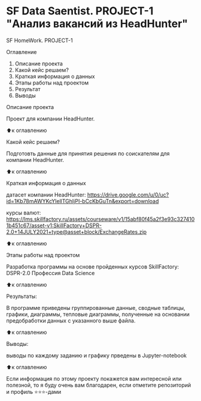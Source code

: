 # SF Data Saentist. PROJECT-1 "Анализ вакансий из HeadHunter"
SF HomeWork. PROJECT-1 

Оглавление
1. Описание проекта
2. Какой кейс решаем?
3. Краткая информация о данных
4. Этапы работы над проектом
5. Результат
6. Выводы

Описание проекта

Проект для  компании HeadHunter.

⬆️к оглавлению

Какой кейс решаем?

Подготовть данные для принятия решения по соискателям для компании HeadHunter.

⬆️к оглавлению


Краткая информация о данных

датасет компании HeadHunter: 
https://drive.google.com/u/0/uc?id=1Kb78mAWYKcYlellTGhIjPI-bCcKbGuTn&export=download

курсы валют: 
https://lms.skillfactory.ru/assets/courseware/v1/15abf80f45a2f3e93c3274101b451c67/asset-v1:SkillFactory+DSPR-2.0+14JULY2021+type@asset+block/ExchangeRates.zip

⬆️к оглавлению

Этапы работы над проектом

Разработка программы на основе пройденных курсов SkillFactory: DSPR-2.0 Профессия Data Science

⬆️к оглавлению

Результаты:

В программе приведены группированные данные, сводные таблицы, графики, диаграммы, тепловые диаграммы, полученные на основании предобработки данных с указанного выше файла.  

⬆️к оглавлению

Выводы:

выводы по каждому заданию и графику прведены в Jupyter-notebook

⬆️к оглавлению

Если информация по этому проекту покажется вам интересной или полезной, то я буду очень вам благодарен, если отметите репозиторий и профиль ⭐️⭐️⭐️-дами
